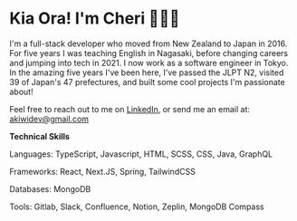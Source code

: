 # Kia Ora! I'm Cheri 👋👩‍💻

I'm a full-stack developer who moved from New Zealand to Japan in 2016. For five years I was teaching English in Nagasaki, before changing careers and jumping into tech in 2021. I now work as a software engineer in Tokyo. In the amazing five years I've been here, I've passed the JLPT N2, visited 39 of Japan's 47 prefectures, and built some cool projects I'm passionate about! 

Feel free to reach out to me on [LinkedIn](https://www.linkedin.com/in/akiwidev "LinkedIn"), or send me an email at: akiwidev@gmail.com

**Technical Skills**

Languages:
TypeScript, Javascript, HTML, SCSS, CSS, Java, GraphQL

Frameworks:
React, Next.JS, Spring, TailwindCSS

Databases:
MongoDB

Tools:
Gitlab, Slack, Confluence, Notion, Zeplin, MongoDB Compass

